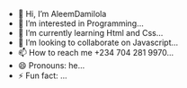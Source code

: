 - 👋 Hi, I’m AleemDamilola
- 👀 I’m interested in Programming...
- 🌱 I’m currently learning Html and Css...
- 💞️ I’m looking to collaborate on Javascript...
- 📫 How to reach me +234 704 281 9970...
- 😄 Pronouns: he...
- ⚡ Fun fact: ...

<!---
AleemDamilola/AleemDamilola is a ✨ special ✨ repository because its `README.md` (this file) appears on your GitHub profile.
You can click the Preview link to take a look at your changes.
--->
